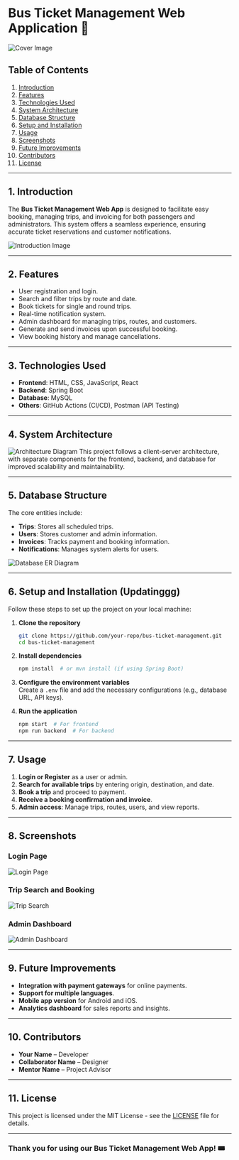 
# Bus Ticket Management Web Application 🚌

![Cover Image](#)  <!-- Replace # with the actual image path -->

## Table of Contents
1. [Introduction](#introduction)
2. [Features](#features)
3. [Technologies Used](#technologies-used)
4. [System Architecture](#system-architecture)
5. [Database Structure](#database-structure)
6. [Setup and Installation](#setup-and-installation)
7. [Usage](#usage)
8. [Screenshots](#screenshots)
9. [Future Improvements](#future-improvements)
10. [Contributors](#contributors)
11. [License](#license)

---

## 1. Introduction
The **Bus Ticket Management Web App** is designed to facilitate easy booking, managing trips, and invoicing for both passengers and administrators. This system offers a seamless experience, ensuring accurate ticket reservations and customer notifications.

![Introduction Image](#)  <!-- Replace # with the actual image path -->

---

## 2. Features
- User registration and login.
- Search and filter trips by route and date.
- Book tickets for single and round trips.
- Real-time notification system.
- Admin dashboard for managing trips, routes, and customers.
- Generate and send invoices upon successful booking.
- View booking history and manage cancellations.

---

## 3. Technologies Used
- **Frontend**: HTML, CSS, JavaScript, React
- **Backend**: Spring Boot
- **Database**: MySQL
- **Others**: GitHub Actions (CI/CD), Postman (API Testing)

---

## 4. System Architecture
![Architecture Diagram](#)  <!-- Replace # with the actual image path -->
This project follows a client-server architecture, with separate components for the frontend, backend, and database for improved scalability and maintainability.

---

## 5. Database Structure
The core entities include:
- **Trips**: Stores all scheduled trips.
- **Users**: Stores customer and admin information.
- **Invoices**: Tracks payment and booking information.
- **Notifications**: Manages system alerts for users.

![Database ER Diagram](#)  <!-- Replace # with the actual image path -->

---

## 6. Setup and Installation (Updatinggg)
Follow these steps to set up the project on your local machine:

1. **Clone the repository**
   ```bash
   git clone https://github.com/your-repo/bus-ticket-management.git
   cd bus-ticket-management
   ```

2. **Install dependencies**
   ```bash
   npm install  # or mvn install (if using Spring Boot)
   ```

3. **Configure the environment variables**  
   Create a `.env` file and add the necessary configurations (e.g., database URL, API keys).

4. **Run the application**
   ```bash
   npm start  # For frontend  
   npm run backend  # For backend  
   ```

---

## 7. Usage
1. **Login or Register** as a user or admin.
2. **Search for available trips** by entering origin, destination, and date.
3. **Book a trip** and proceed to payment.
4. **Receive a booking confirmation and invoice**.
5. **Admin access**: Manage trips, routes, users, and view reports.

---

## 8. Screenshots
### Login Page
![Login Page](#)  <!-- Replace # with the actual image path -->

### Trip Search and Booking
![Trip Search](#)  <!-- Replace # with the actual image path -->

### Admin Dashboard
![Admin Dashboard](#)  <!-- Replace # with the actual image path -->

---

## 9. Future Improvements
- **Integration with payment gateways** for online payments.
- **Support for multiple languages**.
- **Mobile app version** for Android and iOS.
- **Analytics dashboard** for sales reports and insights.

---

## 10. Contributors
- **Your Name** – Developer
- **Collaborator Name** – Designer
- **Mentor Name** – Project Advisor

---

## 11. License
This project is licensed under the MIT License - see the [LICENSE](LICENSE) file for details.

---

### Thank you for using our Bus Ticket Management Web App! 🎟️  

